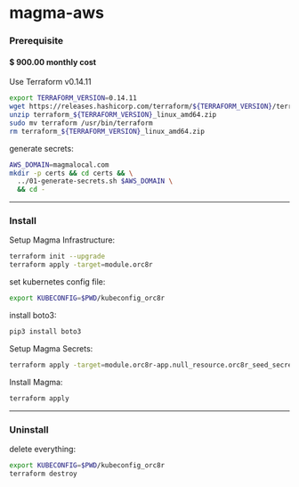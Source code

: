 # magma-aws

### Prerequisite

#### $ 900.00 monthly cost

Use Terraform v0.14.11
```bash
export TERRAFORM_VERSION=0.14.11
wget https://releases.hashicorp.com/terraform/${TERRAFORM_VERSION}/terraform_${TERRAFORM_VERSION}_linux_amd64.zip
unzip terraform_${TERRAFORM_VERSION}_linux_amd64.zip
sudo mv terraform /usr/bin/terraform
rm terraform_${TERRAFORM_VERSION}_linux_amd64.zip
```

generate secrets:
```bash
AWS_DOMAIN=magmalocal.com
mkdir -p certs && cd certs && \
  ../01-generate-secrets.sh $AWS_DOMAIN \
  && cd -
```
---

### Install

Setup Magma Infrastructure:
```bash
terraform init --upgrade
terraform apply -target=module.orc8r
```

set kubernetes config file:
```bash
export KUBECONFIG=$PWD/kubeconfig_orc8r
```

install boto3:
```bash
pip3 install boto3
```

Setup Magma Secrets:
```bash
terraform apply -target=module.orc8r-app.null_resource.orc8r_seed_secrets
```

Install Magma:
```bash
terraform apply
```
---

### Uninstall

delete everything:
```bash
export KUBECONFIG=$PWD/kubeconfig_orc8r
terraform destroy
```


